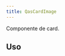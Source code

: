 ```yaml
---
title: QasCardImage
---
```


Componente de card.

<doc-api file="card-image/QasCardImage" name="QasCardImage" />

## Uso

<doc-example file="QasCardImage/Basic" title="Básico" />
